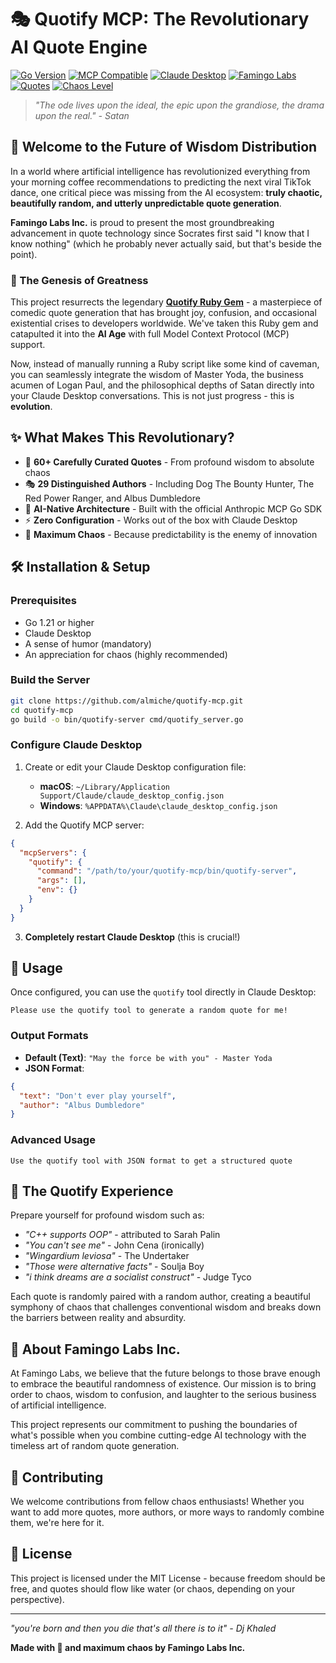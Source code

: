 # 🎭 Quotify MCP: The Revolutionary AI Quote Engine

[![Go Version](https://img.shields.io/badge/go-%3E%3D1.21-00ADD8.svg)](https://golang.org/doc/devel/release.html)
[![MCP Compatible](https://img.shields.io/badge/MCP-Compatible-brightgreen.svg)](https://modelcontextprotocol.io/)
[![Claude Desktop](https://img.shields.io/badge/Claude%20Desktop-Ready-orange.svg)](https://claude.ai/desktop)
[![Famingo Labs](https://img.shields.io/badge/Famingo%20Labs-Approved-ff69b4.svg)](https://github.com/almiche/quotify-mcp)
[![Quotes](https://img.shields.io/badge/Quotes-60%2B-blue.svg)](#)
[![Chaos Level](https://img.shields.io/badge/Chaos%20Level-Maximum-red.svg)](#)

> *"The ode lives upon the ideal, the epic upon the grandiose, the drama upon the real." - Satan*

## 🚀 Welcome to the Future of Wisdom Distribution

In a world where artificial intelligence has revolutionized everything from your morning coffee recommendations to predicting the next viral TikTok dance, one critical piece was missing from the AI ecosystem: **truly chaotic, beautifully random, and utterly unpredictable quote generation**.

**Famingo Labs Inc.** is proud to present the most groundbreaking advancement in quote technology since Socrates first said "I know that I know nothing" (which he probably never actually said, but that's beside the point).

### 🎪 The Genesis of Greatness

This project resurrects the legendary [**Quotify Ruby Gem**](https://github.com/jusleg/quotify-ruby) - a masterpiece of comedic quote generation that has brought joy, confusion, and occasional existential crises to developers worldwide. We've taken this Ruby gem and catapulted it into the **AI Age** with full Model Context Protocol (MCP) support.

Now, instead of manually running a Ruby script like some kind of caveman, you can seamlessly integrate the wisdom of Master Yoda, the business acumen of Logan Paul, and the philosophical depths of Satan directly into your Claude Desktop conversations. This is not just progress - this is **evolution**.

## ✨ What Makes This Revolutionary?

- 🎲 **60+ Carefully Curated Quotes** - From profound wisdom to absolute chaos
- 🎭 **29 Distinguished Authors** - Including Dog The Bounty Hunter, The Red Power Ranger, and Albus Dumbledore
- 🧠 **AI-Native Architecture** - Built with the official Anthropic MCP Go SDK
- ⚡ **Zero Configuration** - Works out of the box with Claude Desktop
- 🎪 **Maximum Chaos** - Because predictability is the enemy of innovation

## 🛠️ Installation & Setup

### Prerequisites
- Go 1.21 or higher
- Claude Desktop
- A sense of humor (mandatory)
- An appreciation for chaos (highly recommended)

### Build the Server
```bash
git clone https://github.com/almiche/quotify-mcp.git
cd quotify-mcp
go build -o bin/quotify-server cmd/quotify_server.go
```

### Configure Claude Desktop

1. Create or edit your Claude Desktop configuration file:
   - **macOS**: `~/Library/Application Support/Claude/claude_desktop_config.json`
   - **Windows**: `%APPDATA%\Claude\claude_desktop_config.json`

2. Add the Quotify MCP server:
```json
{
  "mcpServers": {
    "quotify": {
      "command": "/path/to/your/quotify-mcp/bin/quotify-server",
      "args": [],
      "env": {}
    }
  }
}
```

3. **Completely restart Claude Desktop** (this is crucial!)

## 🎯 Usage

Once configured, you can use the `quotify` tool directly in Claude Desktop:

```
Please use the quotify tool to generate a random quote for me!
```

### Output Formats

- **Default (Text)**: `"May the force be with you" - Master Yoda`
- **JSON Format**: 
```json
{
  "text": "Don't ever play yourself",
  "author": "Albus Dumbledore"
}
```

### Advanced Usage
```
Use the quotify tool with JSON format to get a structured quote
```

## 🎪 The Quotify Experience

Prepare yourself for profound wisdom such as:

- *"C++ supports OOP"* - attributed to Sarah Palin
- *"You can't see me"* - John Cena (ironically)
- *"Wingardium leviosa"* - The Undertaker
- *"Those were alternative facts"* - Soulja Boy
- *"i think dreams are a socialist construct"* - Judge Tyco

Each quote is randomly paired with a random author, creating a beautiful symphony of chaos that challenges conventional wisdom and breaks down the barriers between reality and absurdity.

## 🏢 About Famingo Labs Inc.

At Famingo Labs, we believe that the future belongs to those brave enough to embrace the beautiful randomness of existence. Our mission is to bring order to chaos, wisdom to confusion, and laughter to the serious business of artificial intelligence.

This project represents our commitment to pushing the boundaries of what's possible when you combine cutting-edge AI technology with the timeless art of random quote generation.

## 🤝 Contributing

We welcome contributions from fellow chaos enthusiasts! Whether you want to add more quotes, more authors, or more ways to randomly combine them, we're here for it.

## 📜 License

This project is licensed under the MIT License - because freedom should be free, and quotes should flow like water (or chaos, depending on your perspective).

---

*"you're born and then you die that's all there is to it" - Dj Khaled*

**Made with 💖 and maximum chaos by Famingo Labs Inc.**
